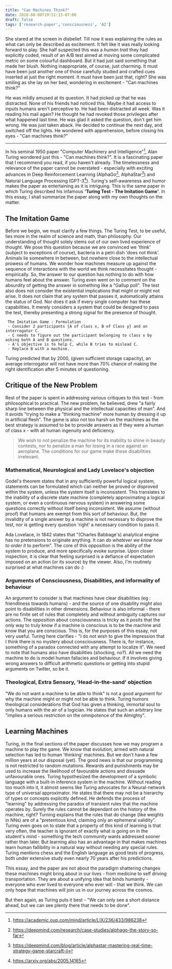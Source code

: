 ```yaml
---
title: "Can Machines Think?"
date: 2020-08-08T19:51:13-07:00
draft: false
tags: ['research-paper','consciousness', 'AI']
---
```


She stared at the screen in disbelief. Till now it was explaining the rules as what can only be described as excitement. It felt like it was really looking forward to play. She half suspected this was a *human trait* they had explicitly coded, result of an A/B test aimed at moving some complicated metric on some colourful dashboard. But it had just said something that made her blush. Nothing inappropriate, of course, just charming. It must have been just another one of those carefully studied and crafted cues inserted at just the right moment. It must have been just that, right? She was smiling as she lay on her bed, wondering in excitement - "Can machines think?"

He was mildly amused at its question. It had picked up that he was distracted. None of his friends had noticed this. Maybe it had access to inputs humans aren't perceptive to. He had been distracted all week. Was it reading his mail again? He thought he had revoked those privileges after what happened last time. He was glad it asked the question, don't get him wrong. He was just taken aback. He decided to continue the next day, and switched off the lights. He wondered with apprehension, before closing his eyes - "Can machines think?" 
***

In his seminal 1950 paper "Computer Machinery and Intelligence"[^1], Alan Turing wondered just this - "Can machines think?". It is a fascinating paper that I recommend you read, if you haven't already. The timelessness and relevance of the paper cannot be overstated - especially with exciting advances in Deep Reinforcement Learning (AlphaGo[^2], AlphaStar[^3]) and Natural Language Processing (GPT-3[^4]). Turing's self-awareness and humor makes the paper as entertaining as it is intriguing. This is the same paper in which Turing described his infamous **'Turing Test - The Imitation Game'**. In this essay, I shall summarize the paper along with my own thoughts on the matter.

## The Imitation Game
Before we begin, we must clarify a few things. The Turing Test, to be useful, lies more in the realm of science and math, than philosophy. Our understanding of thought solely stems out of our own lived experience of thought. We pose this question because we are convinced we 'think' (subject to exceptions of course), bacteria in a petri dish 'does not think'. Animals lie somewhere in between, but nowhere close to the intellectual prowess of humans. We wonder how machines measure up against the sequence of interactions with the world we think necessitates thought - empirically. So, the answer to our question has nothing to do with how humans feel about the answer. Turing even went on to comment on the absurdity of getting the answer in something like a "Gallup poll". The test also does not consider the existential implications that might or might not arise. It does not claim that any system that passes it, automatically attains the status of God. Nor does it ask if every single computer has these capabilities. It merely considers a system that could be designed to pass the test, thereby presenting a strong signal for the presence of thought.

``` 
 The Imitation Game : Formulation
 - Consider 2 participants {A of class x, B of Class y} and an interrogator C. 
 - C needs to figure out the participant belonging to class x by asking both A and B questions. 
 - A's objective is to help C, while B tries to mislead C. 
 - Replace B with a machine.
```
Turing predicted that by 2000, (given sufficient storage capacity), an average interrogator will not have more than 70% chance of making the right identification after 5 minutes of questioning.


## Critique of the New Problem
Rest of the paper is spent in addressing various critiques to this test - from philosophical to practical. The new problem, he believed, drew "a fairly sharp line between the physical and the intellectual capacities of man". And it avoids "trying to make a "thinking machine" more human by dressing it up in artificial flesh". The game is also not too harsh on the machines as the best strategy is assumed to be to provide answers as if they were a human of class x - with all human ingenuity and deficiency. 

>We wish to not penalize the machine for its inability to shine in beauty contests, nor to penalize a man for losing in a race against an aeroplane. The conditions for our game make these disabilities irrelevant.

### Mathematical, Neurological and Lady Lovelace's objection
Godel's theorem states that in any sufficiently powerful logical system, statements can be formulated which can neither be proved or disproved within the system, unless the system itself is inconsistent. This translates to the inability of a discrete state machine (completely approximating a logical system, or even a continuous nervous system) in answering some questions correctly without itself being inconsistent. We assume (without proof) that humans are exempt from this sort of behaviour. But, the invalidity of a single answer by a machine is not necessary to disprove the test, nor is getting every question 'right' a necessary condition to pass it.

Ada Lovelace, in 1842 states that "(Charles Babbage's) analytical engine has no pretensions to originate anything. It can *do whatever we know how to order it* to perform". The core of this opposition is the ability of the system to produce, and more specifically evoke surprise. Upon closer inspection, it is clear that feeling surprised is a defiance of expectation imposed on an action (or its source) by the viewer. Also, I'm routinely surprised at what machines can do :)

### Arguments of Consciousness, Disabilities, and informality of behaviour 
An argument to consider is that machines have clear disabilities (eg : friendliness towards humans) - and the source of one disability might also point to disabilities in other dimensions. Behaviour is also informal - there are no finite set of rules that completely and without ambiguity captures our actions. The opposition about consciousness is tricky as it posits that the only way to truly know if a machine is conscious is to be the machine and know that you are conscious. This is, for the purposes of this essay, not very useful. Turing here clarifies - "I do not wish to give the impression that I think there is no mystery about consciousness. There is, for instance, something of a paradox connected with any attempt to localize it". We need to note that humans also have disabilities (shocking, no?). All we need the machine to do is model human fallacies and behaviour. If it involves giving wrong answers to difficult arithmetic questions or getting into stupid arguments on Twitter, so be it.

### Theological, Extra Sensory, 'Head-in-the-sand' objection
"We do not want a machine to be able to think" is not a good argument for why the machine might or might not be able to think. Turing humors theological considerations that God has given a thinking, immortal soul to only humans with the air of a logician. He states that such an arbitrary line "implies a serious restriction on the omnipotence of the Almighty".  

## Learning Machines
Turing, in the final sections of the paper discusses how we may program a machine to play the game. We know that evolution, armed with natural selection has led to human 'thinking' machines. But we don't have a few million years at our disposal (yet). The good news is that our programming is not restricted to random mutations. Rewards and punishments may be used to increase the likelihood of favourable actions and dissuade unfavourable ones. Turing hypothesized the development of a symbolic language with a built-in inference system in the machine. Without reading too much into it, it almost seems like Turing advocates for a Neural-network type of universal approximator. He states that there may not be a hierarchy of types or concepts explicitly defined. He defends the process of "learning" by addressing the paradox of transient rules that the machine operates by. Surely the rules cannot be dependant on the history of the machine, right? Turning explains that the rules that do change (like weights in NNs) are of a "pretentious kind, claiming only an ephemeral validity". Turing even goes on to state that a property of this kind of learning is that very often, the teacher is ignorant of exactly what is going on in the student's mind - something the tech community wants addressed sooner rather than later. But learning also has an advantage in that makes machines learn human fallibility in a natural way without needing any special rules. Turing mentions chess and the English language as good tests of progress, both under extensive study even nearly 70 years after his predictions. 

This essay, and the paper are not about the paradigm shattering changes these machines might bring about in our lives - from medicine to self driving transportation. They are about a unifying idea that binds humanity - everyone who ever lived to everyone who ever will - that we think. We can only hope that machines will join us in our journey across the cosmos. 

But then again, as Turing puts it best - "We can only see a short distance ahead, but we can see plenty there that needs to be done".
 

[^1]: https://academic.oup.com/mind/article/LIX/236/433/986238
[^2]: https://deepmind.com/research/case-studies/alphago-the-story-so-far
[^3]: https://deepmind.com/blog/article/alphastar-mastering-real-time-strategy-game-starcraft-ii
[^4]: https://arxiv.org/abs/2005.14165
